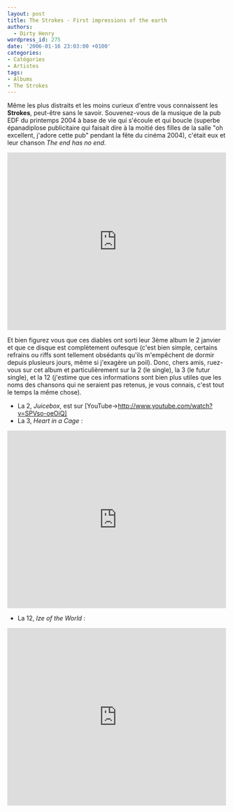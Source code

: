 ```yaml
---
layout: post
title: The Strokes - First impressions of the earth
authors:
  - Dirty Henry
wordpress_id: 275
date: '2006-01-16 23:03:00 +0100'
categories:
- Catégories
- Artistes
tags:
- Albums
- The Strokes
---
```

Même les plus distraits et les moins curieux d'entre vous connaissent les __Strokes__, peut-être sans le savoir. Souvenez-vous de la musique de la pub EDF du printemps 2004 à base de vie qui s'écoule et qui boucle (superbe épanadiplose publicitaire qui faisait dire à la moitié des filles de la salle "oh excellent, j'adore cette pub" pendant la fête du cinéma 2004), c'était eux et leur chanson *The end has no end*.

<iframe title="YouTube video player" width="500" height="405" src="http://www.youtube.com/embed/pIfyuDTWv64?rel=0" frameborder="0" allowfullscreen></iframe>

Et bien figurez vous que ces diables ont sorti leur 3ème album le 2 janvier et que ce disque est complètement oufesque (c'est bien simple, certains refrains ou riffs sont tellement obsédants qu'ils m'empêchent de dormir depuis plusieurs jours, même si j'exagère un poil). Donc, chers amis, ruez-vous sur cet album et particulièrement sur la 2 (le single), la 3 (le futur single), et la 12 (j'estime que ces informations sont bien plus utiles que les noms des chansons qui ne seraient pas retenus, je vous connais, c'est tout le temps la même chose).

- La 2, *Juicebox*, est sur [YouTube->http://www.youtube.com/watch?v=SPVso-oeOiQ]
- La 3, *Heart in a Cage* :

<iframe title="YouTube video player" width="500" height="405" src="http://www.youtube.com/embed/0Lg1W_Y72xE?rel=0" frameborder="0" allowfullscreen></iframe>

- La 12, *Ize of the World* : 

<iframe title="YouTube video player" width="500" height="405" src="http://www.youtube.com/embed/Bh1YGr5g_Es?rel=0" frameborder="0" allowfullscreen></iframe>
